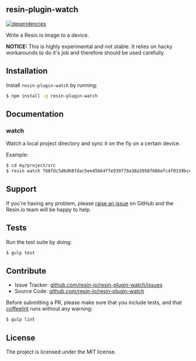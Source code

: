 resin-plugin-watch
------------------

[![dependencies](https://david-dm.org/resin-io/resin-plugin-watch.png)](https://david-dm.org/resin-io/resin-plugin-watch.png)

Write a Resin.io image to a device.

**NOTICE:** This is highly experimental and not stable. It relies on hacky workarounds to do it's job and therefore should be used carefully.

Installation
------------

Install `resin-plugin-watch` by running:

```sh
$ npm install -g resin-plugin-watch
```

Documentation
-------------

### watch <uuid>

Watch a local project directory and sync it on the fly on a certain device.

Example:

```sh
$ cd my/project/src
$ resin watch 768fdc5d6d687dac5ee45b64ffe939779a38a3958f686efc4f0339bce60906
```

Support
-------

If you're having any problem, please [raise an issue](https://github.com/resin-io/resin-plugin-watch/issues/new) on GitHub and the Resin.io team will be happy to help.

Tests
-----

Run the test suite by doing:

```sh
$ gulp test
```

Contribute
----------

- Issue Tracker: [github.com/resin-io/resin-plugin-watch/issues](https://github.com/resin-io/resin-plugin-watch/issues)
- Source Code: [github.com/resin-io/resin-plugin-watch](https://github.com/resin-io/resin-plugin-watch)

Before submitting a PR, please make sure that you include tests, and that [coffeelint](http://www.coffeelint.org/) runs without any warning:

```sh
$ gulp lint
```

License
-------

The project is licensed under the MIT license.
